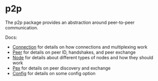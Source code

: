 # p2p

The p2p package provides an abstraction around peer-to-peer communication.

Docs:

- [Connection](https://github.com/teragrid/dgrid/blob/master/docs/spec/p2p/connection.md) for details on how connections and multiplexing work
- [Peer](https://github.com/teragrid/dgrid/blob/master/docs/spec/p2p/peer.md) for details on peer ID, handshakes, and peer exchange
- [Node](https://github.com/teragrid/dgrid/blob/master/docs/spec/p2p/node.md) for details about different types of nodes and how they should work
- [Pex](https://github.com/teragrid/dgrid/blob/master/docs/spec/reactors/pex/pex.md) for details on peer discovery and exchange
- [Config](https://github.com/teragrid/dgrid/blob/master/docs/spec/p2p/config.md) for details on some config option
